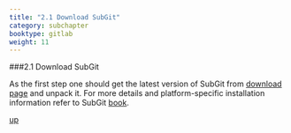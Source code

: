 ```yaml
---
title: "2.1 Download SubGit"
category: subchapter
booktype: gitlab
weight: 11
---
```


###2.1 Download SubGit

As the first step one should get the latest version of SubGit from [download page](download.html) and unpack it. For more details and platform-specific installation information refer to SubGit [book](remote-book.html#29).

[up](#up)